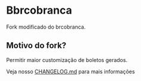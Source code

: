 # Bbrcobranca

Fork modificado do brcobranca.

## Motivo do fork?

Permitir maior customização de boletos gerados.

Veja nosso [CHANGELOG.md](https://github.com/adimplere/bbrcobranca/blob/master/CHANGELOG.md) para mais informações
